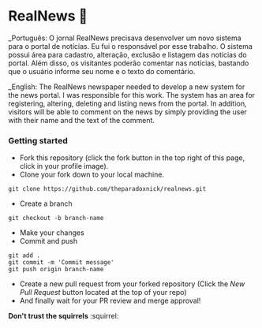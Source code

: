 # RealNews :newspaper:
_Português: O jornal RealNews precisava desenvolver um novo sistema para o portal de notícias. Eu fui o responsável por esse trabalho. O sistema possui área para cadastro, alteração, exclusão e listagem das notícias do portal. Além disso, os visitantes poderão comentar nas notícias, bastando que o usuário informe seu nome e o texto do comentário.

_English: The RealNews newspaper needed to develop a new system for the news portal. I was responsible for this work. The system has an area for registering, altering, deleting and listing news from the portal. In addition, visitors will be able to comment on the news by simply providing the user with their name and the text of the comment.

### Getting started

* Fork this repository (click the fork button in the top right of this page, click in your profile image).
* Clone your fork down to your local machine.

```
git clone https://github.com/theparadoxnick/realnews.git
```

* Create a branch

```
git checkout -b branch-name
```

* Make your changes
* Commit and push

```
git add .
git commit -m 'Commit message'
git push origin branch-name
```
* Create a new pull request from your forked repository (Click the _New Pull Request_ button located at the top of your repo)
* And finally wait for your PR review and merge approval!

**Don't trust the squirrels** :squirrel:
